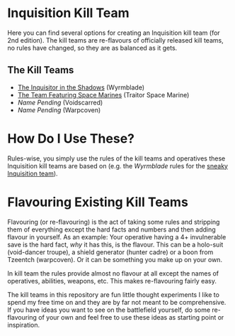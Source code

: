# Inquisition Kill Team

Here you can find several options for creating an Inquisition kill team (for 2nd edition). The kill teams are re-flavours of officially released kill teams, no rules have changed, so they are as balanced as it gets.

## The Kill Teams

* [The Inquisitor in the Shadows](killteams/wyrmblade.md) (Wyrmblade)
* [The Team Featuring Space Marines](killteams/traitor-space-marines.md) (Traitor Space Marine)
* *Name Pending* (Voidscarred)
* *Name Pending* (Warpcoven)


# How Do I Use These?

Rules-wise, you simply use the rules of the kill teams and operatives these Inquisition kill teams are based on (e.g. the *Wyrmblade* rules for the [sneaky Inquisition team](killteams/wyrmblade.md)).


# Flavouring Existing Kill Teams

Flavouring (or re-flavouring) is the act of taking some rules and stripping them of everything except the hard facts and numbers and then adding flavour in yourself. As an example: Your operative having a 4+ invulnerable save is the hard fact, *why* it has this, is the flavour. This can be a holo-suit (void-dancer troupe), a shield generator (hunter cadre) or a boon from Tzeentch (warpcoven). Or it can be something you make up on your own.

In kill team the rules provide almost no flavour at all except the names of operatives, abilities, weapons, etc. This makes re-flavouring fairly easy.

The kill teams in this repository are fun little thought experiments I like to spend my free time on and they are by far not meant to be comprehensive. If you have ideas you want to see on the battlefield yourself, do some re-flavouring of your own and feel free to use these ideas as starting point or inspiration.
